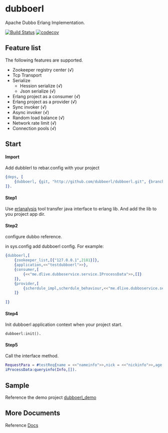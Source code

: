 dubboerl
=====
Apache Dubbo Erlang Implementation.

[![Build Status](https://travis-ci.org/dubboerl/dubboerl.svg?branch=master)](https://travis-ci.org/dubboerl/dubboerl)
[![codecov](https://codecov.io/gh/dubboerl/dubboerl/branch/master/graph/badge.svg)](https://codecov.io/gh/dubboerl/dubboerl)

Feature list
-----
The following features are supported.

* Zookeeper registry center (√)
* Tcp Transport
* Serialize
	* Hession serialize (√)
	* Json serialize (√)
* Erlang project as a consumer (√)
* Erlang project as a provider (√)
* Sync invoker (√)
* Async invoker (√)
* Random load balance (√)
* Network rate limit (√)
* Connection pools (√)

Start
-----

#### Import

Add dubblerl to rebar.config with your project
```erlang
{deps, [
    {dubboerl, {git, "http://github.com/dubboerl/dubboerl.git", {branch, "master"}}}
]}.
```

#### Step1

Use [erlanalysis](https://github.com/dubboerl/erlanalysis) tool transfer java interface to erlang lib. And add the lib to you project app dir.

#### Step2

configure dubbo reference.

in sys.config add dubboerl config. 
For example:
```erlang
{dubboerl,[
	{zookeeper_list,[{"127.0.0.1",2181}]},
	{application,<<"testdubboerl">>},
	{consumer,[
		{<<"me.dlive.dubboservice.service.IProcessData">>,[]}
	]},
	{provider,[
		{scherdule_impl,scherdule_behaviour,<<"me.dlive.dubboservice.service.Scherdule">>,[]}
	]}
	
]}
```

#### Step4
Init dubboerl application context when your project start.

	dubboerl:init().

#### Step5
Call the interface method.

```erlang
RequestPara = #testReq{name = <<"nameinfo">>,nick = <<"nickinfo">>,age = 10},
iProcessData:queryinfo(Info,[]).
```

Sample
------
Reference the demo project [dubboerl_demo](https://github.com/dubboerl/dubboerl_demo)

More Documents
------
Reference [Docs](docs/index.md)

